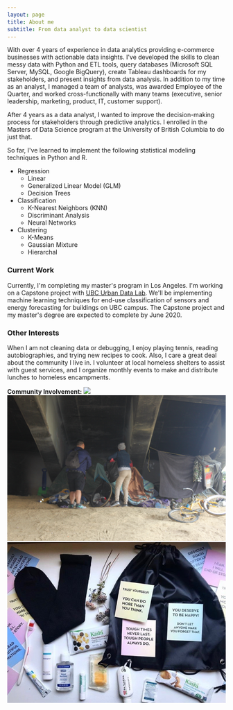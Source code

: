 ```yaml
---
layout: page
title: About me
subtitle: From data analyst to data scientist
---
```


With over 4 years of experience in data analytics providing e-commerce businesses with actionable data insights. I've developed the skills to clean messy data with Python and ETL tools, query databases (Microsoft SQL Server, MySQL, Google BigQuery), create Tableau dashboards for my stakeholders, and present insights from data analysis. In addition to my time as an analyst, I managed a team of analysts, was awarded Employee of the Quarter, and worked cross-functionally with many teams (executive, senior leadership, marketing, product, IT, customer support).  

After 4 years as a data analyst, I wanted to improve the decision-making process for stakeholders through predictive analytics. I enrolled in the Masters of Data Science program at the University of British Columbia to do just that.

So far, I've learned to implement the following statistical modeling techniques in Python and R.
  - Regression
    - Linear
    - Generalized Linear Model (GLM)
    - Decision Trees
  - Classification
    - K-Nearest Neighbors (KNN)
    - Discriminant Analysis
    - Neural Networks
  - Clustering
    - K-Means
    - Gaussian Mixture
    - Hierarchal

### Current Work
Currently, I'm completing my master's program in Los Angeles. I'm working on a Capstone project with [UBC Urban Data Lab](https://urbandatalab.io/project/analyzing-ubc-building-energy-use/). We'll be implementing machine learning techniques for end-use classification of sensors and energy forecasting for buildings on UBC campus. The Capstone project and my master's degree are expected to complete by June 2020.

### Other Interests
When I am not cleaning data or debugging, I enjoy playing tennis, reading autobiographies, and trying new recipes to cook. Also, I care a great deal about the community I live in. I volunteer at local homeless shelters to assist with guest services, and I organize monthly events to make and distribute lunches to homeless encampments.

**Community Involvement:**
![](/assets/img/aboutme/1.jpg=50x50)![](/assets/img/aboutme/2.JPG)![](/assets/img/aboutme/3.jpg)
